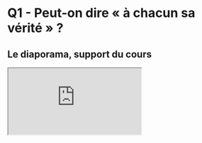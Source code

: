 # Q1 - Peut-on dire « à chacun sa vérité » ?

## Le diaporama, support du cours

<iframe src="https://eyssette.github.io/marp-slides/slides/2021-2022/ST-s3-ch5-q1.html"></iframe>